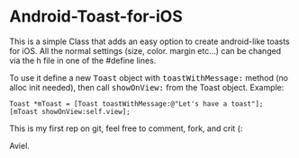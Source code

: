 Android-Toast-for-iOS
=====================

This is a simple Class that adds an easy option to create android-like toasts for iOS.
All the normal settings (size, color. margin etc...) can be changed via the h file in one of the #define lines.

To use it define a new <tt>Toast</tt> object with <tt>toastWithMessage:</tt> method (no alloc init needed), then call <tt>showOnView:</tt> from the Toast object.
Example:

    Toast *mToast = [Toast toastWithMessage:@"Let's have a toast"];
    [mToast showOnView:self.view];



This is my first rep on git, feel free to comment, fork, and crit (:

Aviel.
